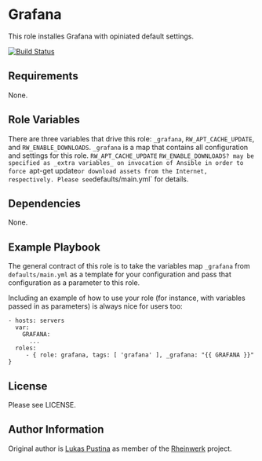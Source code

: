 Grafana
=========

This role installes Grafana with opiniated default settings.

[![Build Status](https://github.com/Rheinwerk/ansible-role-grafana/actions/workflows/ci.yml/badge.svg)](https://github.com/Rheinwerk/ansible-role-grafana/actions/workflows/ci.yml)

Requirements
------------

None.

Role Variables
--------------

There are three variables that drive this role: `_grafana`, `RW_APT_CACHE_UPDATE`, and `RW_ENABLE_DOWNLOADS`. `_grafana` is a map that contains all configuration and settings for this role. `RW_APT_CACHE_UPDATE` `RW_ENABLE_DOWNLOADS? may be specified as _extra variables_ on invocation of Ansible in order to force `apt-get update` or download assets from the Internet, respectively. Please see `defaults/main.yml` for details.

Dependencies
------------

None.

Example Playbook
----------------

The general contract of this role is to take the variables map `_grafana` from `defaults/main.yml` as a template for your configuration and pass that configuration as a parameter to this role.

Including an example of how to use your role (for instance, with variables passed in as parameters) is always nice for users too:

    - hosts: servers
      var:
        GRAFANA:
          ...
      roles:
         - { role: grafana, tags: [ 'grafana' ], _grafana: "{{ GRAFANA }}" }

License
-------

Please see LICENSE.

Author Information
------------------

Original author is [Lukas Pustina](https://github.com/lukaspustina) as member of the [Rheinwerk](https://github.com/Rheinwerk) project.

